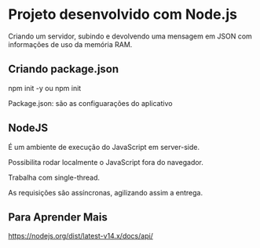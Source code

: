 # Projeto desenvolvido com Node.js

Criando um servidor, subindo e devolvendo uma mensagem em JSON com informações de uso da memória RAM.

## Criando package.json

npm init -y ou npm init

Package.json: são as configuarações do aplicativo

## NodeJS

É um ambiente de execução do JavaScript em server-side.

Possibilita rodar localmente o JavaScript fora do navegador.

Trabalha com single-thread.

As requisições são assíncronas, agilizando assim a entrega.

  
## Para Aprender Mais

https://nodejs.org/dist/latest-v14.x/docs/api/
